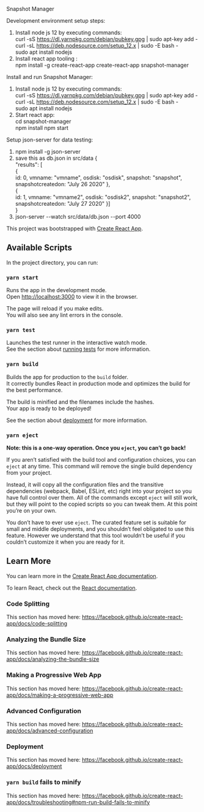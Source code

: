 Snapshot Manager

Development environment setup steps:
1) Install node js 12 by executing commands:  
    curl -sS https://dl.yarnpkg.com/debian/pubkey.gpg | sudo apt-key add -  
    curl -sL https://deb.nodesource.com/setup_12.x | sudo -E bash -  
    sudo apt install nodejs  
2) Install react app tooling :  
    npm install -g create-react-app
    create-react-app snapshot-manager

Install and run Snapshot Manager:
1) Install node js 12 by executing commands:  
    curl -sS https://dl.yarnpkg.com/debian/pubkey.gpg | sudo apt-key add -  
    curl -sL https://deb.nodesource.com/setup_12.x | sudo -E bash -  
    sudo apt install nodejs  
2) Start react app:  
    cd snapshot-manager  
    npm install
    npm start  

Setup json-server for data testing:  
1) npm install -g json-server
2) save this as db.json in src/data 
{  
    "results": [  
    {  
        id: 0,
        vmname: "vmname",
        osdisk: "osdisk",
        snapshot: "snapshot",
        snapshotcreatedon: "July 26 2020"
    },  
    {    
        id: 1,
        vmname: "vmname2",
        osdisk: "osdisk2",
        snapshot: "snapshot2",
        snapshotcreatedon: "July 27 2020"
    }]  
}  
3) json-server --watch src/data/db.json --port 4000


This project was bootstrapped with [Create React App](https://github.com/facebook/create-react-app).

## Available Scripts

In the project directory, you can run:

### `yarn start`

Runs the app in the development mode.<br />
Open [http://localhost:3000](http://localhost:3000) to view it in the browser.

The page will reload if you make edits.<br />
You will also see any lint errors in the console.

### `yarn test`

Launches the test runner in the interactive watch mode.<br />
See the section about [running tests](https://facebook.github.io/create-react-app/docs/running-tests) for more information.

### `yarn build`

Builds the app for production to the `build` folder.<br />
It correctly bundles React in production mode and optimizes the build for the best performance.

The build is minified and the filenames include the hashes.<br />
Your app is ready to be deployed!

See the section about [deployment](https://facebook.github.io/create-react-app/docs/deployment) for more information.

### `yarn eject`

**Note: this is a one-way operation. Once you `eject`, you can’t go back!**

If you aren’t satisfied with the build tool and configuration choices, you can `eject` at any time. This command will remove the single build dependency from your project.

Instead, it will copy all the configuration files and the transitive dependencies (webpack, Babel, ESLint, etc) right into your project so you have full control over them. All of the commands except `eject` will still work, but they will point to the copied scripts so you can tweak them. At this point you’re on your own.

You don’t have to ever use `eject`. The curated feature set is suitable for small and middle deployments, and you shouldn’t feel obligated to use this feature. However we understand that this tool wouldn’t be useful if you couldn’t customize it when you are ready for it.

## Learn More

You can learn more in the [Create React App documentation](https://facebook.github.io/create-react-app/docs/getting-started).

To learn React, check out the [React documentation](https://reactjs.org/).

### Code Splitting

This section has moved here: https://facebook.github.io/create-react-app/docs/code-splitting

### Analyzing the Bundle Size

This section has moved here: https://facebook.github.io/create-react-app/docs/analyzing-the-bundle-size

### Making a Progressive Web App

This section has moved here: https://facebook.github.io/create-react-app/docs/making-a-progressive-web-app

### Advanced Configuration

This section has moved here: https://facebook.github.io/create-react-app/docs/advanced-configuration

### Deployment

This section has moved here: https://facebook.github.io/create-react-app/docs/deployment

### `yarn build` fails to minify

This section has moved here: https://facebook.github.io/create-react-app/docs/troubleshooting#npm-run-build-fails-to-minify
